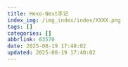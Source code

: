 ```yaml
---
title: Hexo-Next手记
index_img: /img_index/index/XXXX.png
tags: []
categories: []
abbrlink: 63570
date: 2025-08-19 17:40:02
updated: 2025-08-19 17:40:02
---
```

